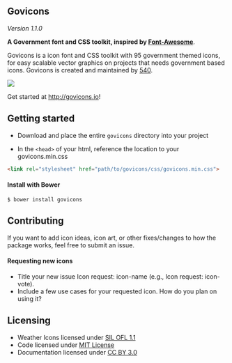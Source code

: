 ## Govicons

*Version 1.1.0*

**A Government font and CSS toolkit, inspired by [Font-Awesome](http://fontawesome.io)**.

Govicons is a icon font and CSS toolkit with 95 government themed icons, for easy scalable vector graphics on projects that needs government based icons. Govicons is created and maintained by [540](http://540.co).

![](https://media1.giphy.com/media/5ME9j9hbSJYrK/200.gif)

Get started at <http://govicons.io>!

## Getting started

- Download and place the entire `govicons` directory into your project

- In the `<head>` of your html, reference the location to your govicons.min.css

```html
<link rel="stylesheet" href="path/to/govicons/css/govicons.min.css">
```
#### Install with Bower

```shell
$ bower install govicons
```

## Contributing

If you want to add icon ideas, icon art, or other fixes/changes to how the package works, feel free to submit an issue.

#### Requesting new icons

- Title your new issue Icon request: icon-name (e.g., Icon request: icon-vote).
- Include a few use cases for your requested icon. How do you plan on using it?

## Licensing

- Weather Icons licensed under [SIL OFL 1.1](http://scripts.sil.org/cms/scripts/page.php?site_id=nrsi&id=OFL)
- Code licensed under [MIT License](http://opensource.org/licenses/mit-license.html)
- Documentation licensed under [CC BY 3.0](http://creativecommons.org/licenses/by/3.0/)

